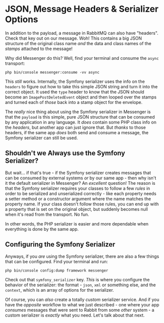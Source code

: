 # JSON, Message Headers & Serializer Options

In addition to the payload, a message in RabbitMQ can also have "headers". Check
that key out on our message. Woh! This contains a big JSON structure of the original
class name *and* the data and class names of the *stamps* attached to the message!

Why did Messenger do this? Well, find your terminal and consume the `async` transport:

```terminal
php bin/console messenger:consume -vv async
```

This *still* works. Internally, the Symfony serializer uses the info on the
`headers` to figure out how to take this simple JSON string and turn it into the
correct object. It used the `type` header to know that the JSON should become an
`ImagePostDeletedEvent` object and then looped over the stamps and turned each
of *those* back into a stamp object for the envelope.

The *really* nice thing about using the Symfony serializer in Messenger is that
the `payload` is this simple, pure JSON structure that can be consumed by
any application in any language. It *does* contain some PHP class info on the
*headers*, but another app can just ignore that. But *thanks* to those headers,
if the same app *does* both send and consume a message, the Symfony serializer
can still be used.

## Shouldn't we Always use the Symfony Serializer?

But wait... if that's true - if the Symfony serializer creates messages that
can be consumed by external systems *or* by our same app - then why isn't it
the default serializer in Messenger? An *excellent* question! The reason is
that the Symfony serializer requires your classes to follow a few *rules* in
order to be serialized and unserialized correctly - like each property needs a
setter method or a constructor argument where the name matches the property name.
If your class doesn't follow those rules, you can end up with a property that is
set on the original object, but suddenly becomes null when it's read from the
transport. No fun.

In other words, the PHP serializer is easier and more dependable when everything
is done by the same app.

## Configuring the Symfony Serializer

Anyways, if you *are* using the Symfony serializer, there are also a few things
that can be configured. Find your terminal and run:

```terminal
php bin/console config:dump framework messenger
```

Check out that `symfony_serializer` key. *This* is where you configure the behavior
of the serializer: the format - `json`, `xml` or something else, and the
`context`, which is an array of options for the serializer.

Of course, you can *also* create a totally *custom* serializer service. And if
you have the *opposite* workflow to what we just described - one where your
app *consumes* messages that were sent to Rabbit from some *other* system - a custom
serializer is *exactly* what you need. Let's talk about that next.
